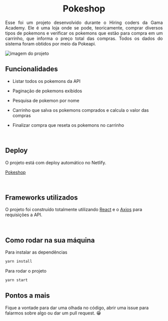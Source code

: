 <h1 align="center"> Pokeshop </h1>

<p align="justify"> Esse foi um projeto desenvolvido durante o Hiring coders da Gama Academy. Ele é uma loja onde se pode, teoricamente, comprar diversos tipos de pokemons e verificar os pokemons que estão para compra em um carrinho, que informa o preço total das compras. Todos os dados do sistema foram obtidos por meio da Pokeapi. </p>

<img src='https://user-images.githubusercontent.com/40877357/87209414-20feeb80-c2e8-11ea-87dd-8f371254f533.png' alt='imagem do projeto' />

<br/>

## Funcionalidades
* Listar todos os pokemons da API

* Paginação de pokemons exibidos

* Pesquisa de pokemon por nome

* Carrinho que salva os pokemons comprados e calcula o valor das compras

* Finalizar compra que reseta os pokemons no carrinho

<br>

## Deploy
<p align="justify"> O projeto está com deploy automático no Netlify. </p>

[Pokeshop](https://pokeshop-gama.netlify.app/)

<br>

## Frameworks utilizados
O projeto foi construído totalmente utilizando [React](https://pt-br.reactjs.org/) e o [Axios](https://github.com/axios/axios) para requisições a API.

<br>

## Como rodar na sua máquina
Para instalar as dependências
```sh
yarn install
```
Para rodar o projeto
```sh
yarn start
```

## Pontos a mais
Fique a vontade para dar uma olhada no código, abrir uma issue para falarmos sobre algo ou dar um pull request. :grin:
